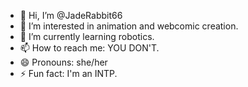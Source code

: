 - 👋 Hi, I’m @JadeRabbit66
- 👀 I’m interested in animation and webcomic creation.
- 🌱 I’m currently learning robotics.
- 📫 How to reach me: YOU DON'T.
- 😄 Pronouns: she/her
- ⚡ Fun fact: I'm an INTP.

<!---
JadeRabbit66/JadeRabbit66 is a ✨ special ✨ repository because its `README.md` (this file) appears on your GitHub profile.
You can click the Preview link to take a look at your changes.
--->
